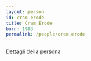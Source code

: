 ```yaml
---
layout: person
id: cram.erode
title: Cram Erode
born: 1983
permalink: /people/cram.erode
---
```


Dettagli della persona 